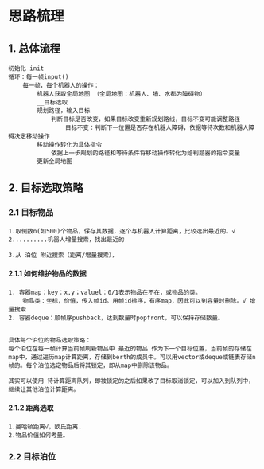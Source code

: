 # 思路梳理

## 1. 总体流程
    初始化 init
    循环：每一帧input()
        每一帧，每个机器人的操作：
            机器人获取全局地图 （全局地图：机器人、墙、水都为障碍物）
            __目标选取
            规划路径，输入目标
                判断目标是否改变，如果目标改变重新规划路线，目标不变可能调整路径
                    目标不变：判断下一位置是否存在机器人障碍，依据等待次数和机器人障碍决定移动操作
            移动操作转化为具体指令
                依据上一步规划的路径和等待条件将移动操作转化为给判题器的指令变量
            更新全局地图




## 2. 目标选取策略

### 2.1 目标物品
    1.取倒数n(如500)个物品，保存其数据，逐个与机器人计算距离，比较选出最近的。√
    2..........机器人增量搜索，找出最近的

    3.从 泊位 附近搜索（距离/增量搜索），
    

#### 2.1.1 如何维护物品的数据
    1. 容器map：key：x,y；valuel：0/1表示物品在不在，或物品的类。
        物品类：坐标，价值，传入帧id。用帧id排序，有序map，因此可以到容量时删除。√ 增量搜索
    2. 容器deque：顺帧序pushback，达到数量时popfront，可以保持存储数量。


    具体每个泊位的物品选取策略：
    每个泊位在每一帧计算当前帧刷新物品中 最近的物品 作为下一个目标位置，当前帧的存储在map中，通过遍历map计算距离，存储到berth的成员中。可以用vector或deque或链表存储n帧的。每个泊位选定物品后将其锁定，即从map中删除该物品。
    
    其实可以使用 待计算距离队列，即被锁定的之后如果改了目标取消锁定，可以加入到队列中，继续让其他泊位计算距离。

#### 2.1.2 距离选取
    1.曼哈顿距离√，欧氏距离.
    2.物品价值如何考量。


### 2.2 目标泊位




